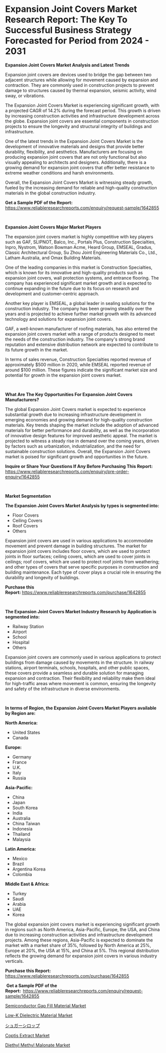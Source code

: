 <p><h1>Expansion Joint Covers Market Research Report: The Key To Successful Business Strategy Forecasted for Period from 2024 - 2031</h1></p><p><strong>Expansion Joint Covers Market Analysis and Latest Trends</strong></p>
<p><p>Expansion joint covers are devices used to bridge the gap between two adjacent structures while allowing for movement caused by expansion and contraction. They are commonly used in construction projects to prevent damage to structures caused by thermal expansion, seismic activity, wind sway, or vibrations.</p><p>The Expansion Joint Covers Market is experiencing significant growth, with a projected CAGR of 14.2% during the forecast period. This growth is driven by increasing construction activities and infrastructure development across the globe. Expansion joint covers are essential components in construction projects to ensure the longevity and structural integrity of buildings and infrastructure.</p><p>One of the latest trends in the Expansion Joint Covers Market is the development of innovative materials and designs that provide better durability, flexibility, and aesthetics. Manufacturers are focusing on producing expansion joint covers that are not only functional but also visually appealing to architects and designers. Additionally, there is a growing demand for expansion joint covers that offer better resistance to extreme weather conditions and harsh environments.</p><p>Overall, the Expansion Joint Covers Market is witnessing steady growth, fueled by the increasing demand for reliable and high-quality construction materials in the global construction industry.</p></p>
<p><strong>Get a Sample PDF of the Report:&nbsp;</strong> <a href="https://www.reliableresearchreports.com/enquiry/request-sample/1642855">https://www.reliableresearchreports.com/enquiry/request-sample/1642855</a></p>
<p>&nbsp;</p>
<p><strong>Expansion Joint Covers Major Market Players</strong></p>
<p><p>The expansion joint covers market is highly competitive with key players such as GAF, SLIPNOT, Balco, Inc., Portals Plus, Construction Specialties, Inpro, Nystrom, Watson Bowman Acme, Heard Group, EMSEAL, Gradus, Classic Architectural Group, Su Zhou Joint Engineering Materials Co., Ltd., Latham Australia, and Omax Building Materials. </p><p>One of the leading companies in this market is Construction Specialties, which is known for its innovative and high-quality products such as expansion joint covers, wall protection systems, and entrance flooring. The company has experienced significant market growth and is expected to continue expanding in the future due to its focus on research and development and customer-centric approach.</p><p>Another key player is EMSEAL, a global leader in sealing solutions for the construction industry. The company has been growing steadily over the years and is projected to achieve further market growth with its advanced technology and solutions for expansion joint covers.</p><p>GAF, a well-known manufacturer of roofing materials, has also entered the expansion joint covers market with a range of products designed to meet the needs of the construction industry. The company's strong brand reputation and extensive distribution network are expected to contribute to its future growth in the market.</p><p>In terms of sales revenue, Construction Specialties reported revenue of approximately $500 million in 2020, while EMSEAL reported revenue of around $100 million. These figures indicate the significant market size and potential for growth in the expansion joint covers market.</p></p>
<p>&nbsp;</p>
<p><strong>What Are The Key Opportunities For Expansion Joint Covers Manufacturers?</strong></p>
<p><p>The global Expansion Joint Covers market is expected to experience substantial growth due to increasing infrastructure development in emerging economies and growing demand for high-quality construction materials. Key trends shaping the market include the adoption of advanced materials for better performance and durability, as well as the incorporation of innovative design features for improved aesthetic appeal. The market is projected to witness a steady rise in demand over the coming years, driven by factors such as urbanization, industrialization, and the need for sustainable construction solutions. Overall, the Expansion Joint Covers market is poised for significant growth and opportunities in the future.</p></p>
<p><strong>Inquire or Share Your Questions If Any Before Purchasing This Report:</strong> <a href="https://www.reliableresearchreports.com/enquiry/pre-order-enquiry/1642855">https://www.reliableresearchreports.com/enquiry/pre-order-enquiry/1642855</a></p>
<p>&nbsp;</p>
<p><strong>Market Segmentation</strong></p>
<p><strong>The Expansion Joint Covers Market Analysis by types is segmented into:</strong></p>
<p><ul><li>Floor Covers</li><li>Ceiling Covers</li><li>Roof Covers</li><li>Others</li></ul></p>
<p><p>Expansion joint covers are used in various applications to accommodate movement and prevent damage in building structures. The market for expansion joint covers includes floor covers, which are used to protect joints in floor surfaces; ceiling covers, which are used to cover joints in ceilings; roof covers, which are used to protect roof joints from weathering; and other types of covers that serve specific purposes in construction and building maintenance. Each type of cover plays a crucial role in ensuring the durability and longevity of buildings.</p></p>
<p><strong>Purchase this Report:&nbsp;</strong><a href="https://www.reliableresearchreports.com/purchase/1642855">https://www.reliableresearchreports.com/purchase/1642855</a></p>
<p>&nbsp;</p>
<p><strong>The Expansion Joint Covers Market Industry Research by Application is segmented into:</strong></p>
<p><ul><li>Railway Station</li><li>Airport</li><li>School</li><li>Hospital</li><li>Others</li></ul></p>
<p><p>Expansion joint covers are commonly used in various applications to protect buildings from damage caused by movements in the structure. In railway stations, airport terminals, schools, hospitals, and other public spaces, these covers provide a seamless and durable solution for managing expansion and contraction. Their flexibility and reliability make them ideal for high-traffic areas where movement is common, ensuring the longevity and safety of the infrastructure in diverse environments.</p></p>
<p>&nbsp;</p>
<p><strong>In terms of Region, the Expansion Joint Covers Market Players available by Region are:</strong></p>
<p>
    <p> <strong> North America: </strong>
        <ul>
            <li>United States</li>
            <li>Canada</li>
        </ul>
        </p> 
    <p> <strong> Europe: </strong>
        <ul>
            <li>Germany</li>
            <li>France</li>
            <li>U.K.</li>
            <li>Italy</li>
            <li>Russia</li>
        </ul>
        </p> 
    <p> <strong> Asia-Pacific: </strong>
        <ul>
            <li>China</li>
            <li>Japan</li>
            <li>South Korea</li>
            <li>India</li>
            <li>Australia</li>
            <li>China Taiwan</li>
            <li>Indonesia</li>
            <li>Thailand</li>
            <li>Malaysia</li>
        </ul>
        </p> 
    <p> <strong> Latin America: </strong>
        <ul>
            <li>Mexico</li>
            <li>Brazil</li>
            <li>Argentina Korea</li>
            <li>Colombia</li>
        </ul>
        </p> 
    <p> <strong> Middle East & Africa: </strong>
        <ul>
            <li>Turkey</li>
            <li>Saudi</li>
            <li>Arabia</li>
            <li>UAE</li>
            <li>Korea</li>
        </ul>
    </p>
    </p>
<p><p>The global expansion joint covers market is experiencing significant growth in regions such as North America, Asia-Pacific, Europe, the USA, and China due to increasing construction activities and infrastructure development projects. Among these regions, Asia-Pacific is expected to dominate the market with a market share of 35%, followed by North America at 25%, Europe at 20%, the USA at 15%, and China at 5%. This regional distribution reflects the growing demand for expansion joint covers in various industry verticals.</p></p>
<p><strong>Purchase this Report: </strong><a href="https://www.reliableresearchreports.com/purchase/1642855">https://www.reliableresearchreports.com/purchase/1642855</a></p>
<p>&nbsp;<strong>Get a Sample PDF of the Report:&nbsp;&nbsp;</strong><a href="https://www.reliableresearchreports.com/enquiry/request-sample/1642855">https://www.reliableresearchreports.com/enquiry/request-sample/1642855</a></p>
<p><strong></strong></p>
<p><p><a href="https://issuu.com/reportprime-2/docs/semiconductor-gap-fill-material-market-size-2030.p">Semiconductor Gap Fill Material Market</a></p><p><a href="https://issuu.com/reportprime-2/docs/low-k-dielectric-material-market-size-2030.pptx">Low-K Dielectric Material Market</a></p><p><a href="https://github.com/hwbcz413288296/Market-Research-Report-List-1/blob/main/5757465192538.md">シュガーシロップ</a></p><p><a href="https://github.com/Chiragrp22/Market-Research-Report-List-3/blob/main/coptis-extract-market.md">Coptis Extract Market</a></p><p><a href="https://github.com/derrinmiltonellis35gcl/Market-Research-Report-List-1/blob/main/diethyl-methyl-malonate-market.md">Diethyl Methyl Malonate Market</a></p></p>